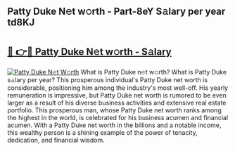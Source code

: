 ## Patty Duke N𝚎t w𝚘rth - Part-8eY S𝚊lary per year td8KJ

# <h2><a href="http://gc3davv.nevu.top/?p=Patty+Duke">🔗 👉🔴 Patty Duke N𝚎t w𝚘rth - S𝚊lary</a></h2>

[![Patty Duke N𝚎t W𝚘rth](https://i.imgur.com/Oavwk0R.jpeg)](http://gc3davv.nevu.top/?p=Patty+Duke)
What is Patty Duke n𝚎t w𝚘rth? What is Patty Duke s𝚊lary per year?
This prosperous individual's Patty Duke net worth is considerable, positioning him among the industry's most well-off. His yearly remuneration is impressive, but Patty Duke net worth is rumored to be even larger as a result of his diverse business activities and extensive real estate portfolio. This prosperous man, whose Patty Duke net worth ranks among the highest in the world, is celebrated for his business acumen and financial acumen. With a Patty Duke net worth in the billions and a notable income, this wealthy person is a shining example of the power of tenacity, dedication, and financial wisdom.
